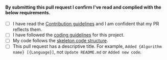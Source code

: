 <!--
Hi!
Thanks for considering contributing to this ever-growing list of algorithm implementations.
Your contribution is valuable.
In order to help us evaluate PRs better, we ask you to have a look at the following declaration and check the points you agree with. ( [x] )
PRs which don't agree to all the points mentioned below will be rejected. 
-->


#### By submitting this pull request I confirm I've read and complied with the below requirements.

- [ ] I have read the [Contribution guidelines](https://github.com/iiitv/algos/master/CONTRIBUTING.md) and I am confident that my PR reflects them.
- [ ] I have followed the [coding guidelines](https://github.com/iiitv/algos/master/CONTRIBUTING.md#cs) for this project.
- [ ] My code follows the [skeleton code structure](https://github.com/iiitv/algos/master/CONTRIBUTING.md#sample).
- [ ] This pull request has a descriptive title. For example, `Added {Algorithm name} [{Language}]`, not `Update README.md` or `Added new code`.
